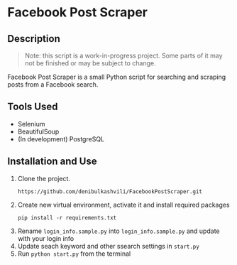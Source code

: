 # Facebook Post Scraper

## Description

> Note: this script is a work-in-progress project. Some parts of it may not be finished or may be subject to change.

Facebook Post Scraper is a small Python script for searching and scraping posts from a Facebook search. 

## Tools Used

* Selenium
* BeautifulSoup
* (In development) PostgreSQL

## Installation and Use

1. Clone the project. 
    ```
    https://github.com/denibulkashvili/FacebookPostScraper.git
    ```
2. Create new virtual environment, activate it and install required packages
    ```
    pip install -r requirements.txt
    ```
3. Rename `login_info.sample.py` into `login_info.sample.py` and update with your login info
4. Update seach keyword and other ssearch settings in `start.py`
5. Run `python start.py` from the terminal